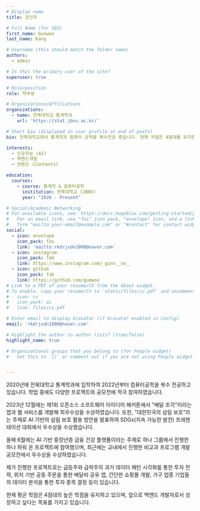 ```yaml
---
# Display name
title: 강건우

# Full Name (for SEO)
first_name: Gunwoo
last_name: Kang

# Username (this should match the folder name)
authors:
  - admin

# Is this the primary user of the site?
superuser: true

# Role/position
role: 학부생

# Organizations/Affiliations
organizations:
  - name: 전북대학교 통계학과
    url: 'https://stat.jbnu.ac.kr/'

# Short bio (displayed in user profile at end of posts)
bio: 전북대학교에서 통계학과 컴퓨터 공학을 복수전공 중입니다. 현재 학점은 4점대를 유지중이고, 데이터 분석, 프로그래밍, 알고리즘, 데이터베이스에 중점을 두고 공부하고 있으며, 이를 통해 백엔드 개발 및 인공지능에 대한 기초를 다지고 있습니다. PTYHON, R, JAVASCRIPT를 사용하여 증권 데이터 분석과 웹 개발 관련 프로젝트를 수행한 경험이 있습니다.

interests:
  - 인공지능 (AI)
  - 백엔드개발
  - 컨텐츠 (Contents)

education:
  courses:
    - course: 통계학 & 컴퓨터공학
      institution: 전북대학교 (JBNU)
      year: "2020 - Present"

# Social/Academic Networking
# For available icons, see: https://docs.hugoblox.com/getting-started/page-builder/#icons
#   For an email link, use "fas" icon pack, "envelope" icon, and a link in the
#   form "mailto:your-email@example.com" or "#contact" for contact widget.
social:
  - icon: envelope
    icon_pack: fas
    link: 'mailto:rkdrjsdn1000@naver.com'
  - icon: instagram
    icon_pack: fab
    link: https://www.instagram.com/_gunn__oo__
  - icon: github
    icon_pack: fab
    link: https://github.com/gumwoo
# Link to a PDF of your resume/CV from the About widget.
# To enable, copy your resume/CV to `static/files/cv.pdf` and uncomment the lines below.
# - icon: cv
#   icon_pack: ai
#   link: files/cv.pdf

# Enter email to display Gravatar (if Gravatar enabled in Config)
email: 'rkdrjsdn1000@naver.com'

# Highlight the author in author lists? (true/false)
highlight_name: true

# Organizational groups that you belong to (for People widget)
#   Set this to `[]` or comment out if you are not using People widget.


---
```


2020년에 전북대학교 통계학과에 입학하여 2022년부터 컴퓨터공학을 복수 전공하고 있습니다. 학업 중에도 다양한 프로젝트와 공모전에 적극 참여하였습니다.

2023년 12월에는 제1회 오픈소스 소프트웨어 아이디어 해커톤에서 "배달 조각"이라는 앱과 웹 서비스를 개발해 최우수상을 수상하였습니다. 또한, "대한민국의 삼림 보호"라는 주제로 AI 기반의 삼림 보호 활용 방안을 발표하여 SDGs(지속 가능한 발전) 프레젠테이션 대회에서 우수상을 수상했습니다.

올해 6월에는 AI 기반 중장년층 금융 건강 플랫폼이라는 주제로 하나 그룹에서 진행한 하나 파워 온 프로젝트에 참여했으며, 최근에는 교내에서 진행한 비교과 프로그램 개발 공모전에서 우수상을 수상하였습니다.

제가 진행한 프로젝트로는 급등주와 급락주의 과거 데이터 패턴 시각화를 통한 투자 전략, 위치 기반 공동 주문을 통한 배달비 공유 앱, 간단한 쇼핑몰 개발, 가구 업종 기업들의 데이터 분석을 통한 투자 종목 결정 등이 있습니다.

현재 평균 학점은 4점대의 높은 학점을 유지하고 있으며, 앞으로 백엔드 개발자로서 성장하고 싶다는 목표를 가지고 있습니다.
